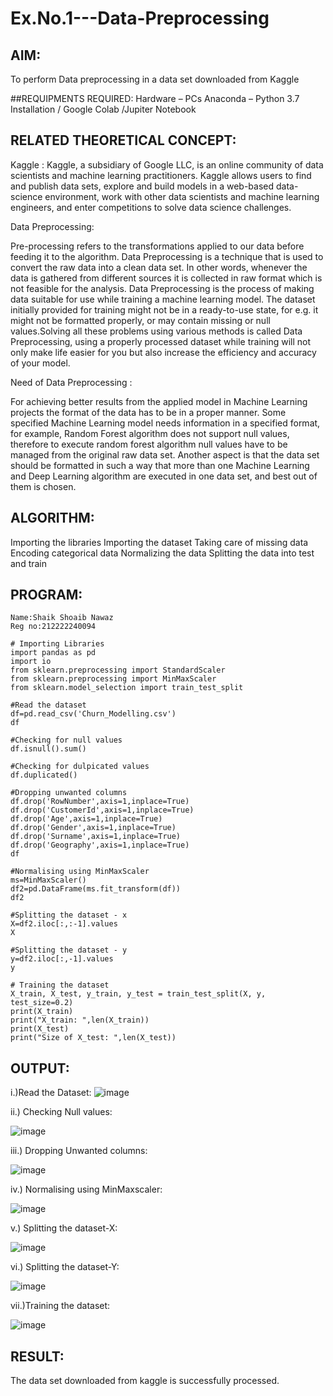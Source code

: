 # Ex.No.1---Data-Preprocessing
## AIM:

To perform Data preprocessing in a data set downloaded from Kaggle

##REQUIPMENTS REQUIRED:
Hardware – PCs
Anaconda – Python 3.7 Installation / Google Colab /Jupiter Notebook

## RELATED THEORETICAL CONCEPT:

Kaggle :
Kaggle, a subsidiary of Google LLC, is an online community of data scientists and machine learning practitioners. Kaggle allows users to find and publish data sets, explore and build models in a web-based data-science environment, work with other data scientists and machine learning engineers, and enter competitions to solve data science challenges.

Data Preprocessing:

Pre-processing refers to the transformations applied to our data before feeding it to the algorithm. Data Preprocessing is a technique that is used to convert the raw data into a clean data set. In other words, whenever the data is gathered from different sources it is collected in raw format which is not feasible for the analysis.
Data Preprocessing is the process of making data suitable for use while training a machine learning model. The dataset initially provided for training might not be in a ready-to-use state, for e.g. it might not be formatted properly, or may contain missing or null values.Solving all these problems using various methods is called Data Preprocessing, using a properly processed dataset while training will not only make life easier for you but also increase the efficiency and accuracy of your model.

Need of Data Preprocessing :

For achieving better results from the applied model in Machine Learning projects the format of the data has to be in a proper manner. Some specified Machine Learning model needs information in a specified format, for example, Random Forest algorithm does not support null values, therefore to execute random forest algorithm null values have to be managed from the original raw data set.
Another aspect is that the data set should be formatted in such a way that more than one Machine Learning and Deep Learning algorithm are executed in one data set, and best out of them is chosen.


## ALGORITHM:

Importing the libraries
Importing the dataset
Taking care of missing data
Encoding categorical data
Normalizing the data
Splitting the data into test and train


## PROGRAM:
```
Name:Shaik Shoaib Nawaz
Reg no:212222240094

# Importing Libraries
import pandas as pd
import io
from sklearn.preprocessing import StandardScaler
from sklearn.preprocessing import MinMaxScaler
from sklearn.model_selection import train_test_split

#Read the dataset
df=pd.read_csv('Churn_Modelling.csv')
df

#Checking for null values
df.isnull().sum()

#Checking for dulpicated values
df.duplicated()

#Dropping unwanted columns
df.drop('RowNumber',axis=1,inplace=True)
df.drop('CustomerId',axis=1,inplace=True)
df.drop('Age',axis=1,inplace=True)
df.drop('Gender',axis=1,inplace=True)
df.drop('Surname',axis=1,inplace=True)
df.drop('Geography',axis=1,inplace=True)
df

#Normalising using MinMaxScaler
ms=MinMaxScaler()
df2=pd.DataFrame(ms.fit_transform(df))
df2

#Splitting the dataset - x
X=df2.iloc[:,:-1].values
X

#Splitting the dataset - y
y=df2.iloc[:,-1].values
y

# Training the dataset
X_train, X_test, y_train, y_test = train_test_split(X, y, test_size=0.2)
print(X_train)
print("X_train: ",len(X_train))
print(X_test)
print("Size of X_test: ",len(X_test))
```

## OUTPUT:
i.)Read the Dataset:
![image](https://github.com/shoaib3136/Ex.No.1---Data-Preprocessing/assets/117919362/31cf0f1d-43c5-4d26-8683-023094b42542)







ii.) Checking Null values:

![image](https://github.com/shoaib3136/Ex.No.1---Data-Preprocessing/assets/117919362/2ac109f2-fb56-4229-a4be-f712391e6d0c)





iii.) Dropping Unwanted columns:

![image](https://github.com/shoaib3136/Ex.No.1---Data-Preprocessing/assets/117919362/1821919d-b779-4df6-b6e2-109fc7906a24)







iv.) Normalising using MinMaxscaler:

![image](https://github.com/shoaib3136/Ex.No.1---Data-Preprocessing/assets/117919362/dcac4acd-f870-4f6f-b2ae-b2ec74042be8)







v.) Splitting the dataset-X:

![image](https://github.com/shoaib3136/Ex.No.1---Data-Preprocessing/assets/117919362/6106e7b2-a0a3-4e2e-942a-4a3d520213bb)





vi.) Splitting the dataset-Y:

![image](https://github.com/shoaib3136/Ex.No.1---Data-Preprocessing/assets/117919362/57731d65-be73-46d7-a4fd-386fb33aa881)



vii.)Training the dataset:

![image](https://github.com/shoaib3136/Ex.No.1---Data-Preprocessing/assets/117919362/bc080be1-9128-4d71-9ad5-03a8f079172b)







## RESULT:
The data set downloaded from kaggle is successfully processed.
